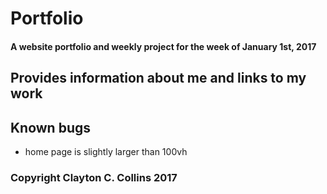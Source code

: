 # Portfolio

#### A website portfolio and weekly project for the week of January 1st, 2017

## Provides information about me and links to my work

## Known bugs
* home page is slightly larger than 100vh

### Copyright Clayton C. Collins 2017
